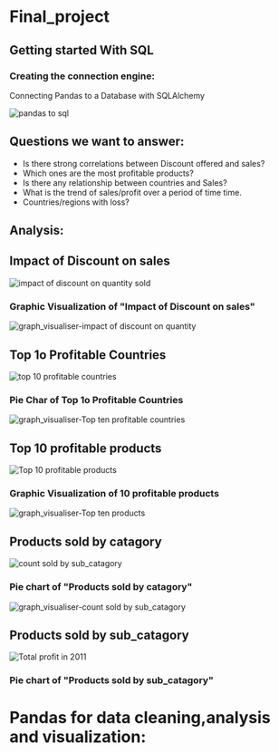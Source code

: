 # Final_project
## Getting started With SQL
### Creating the connection engine:
Connecting Pandas to a Database with SQLAlchemy

![pandas to sql](https://user-images.githubusercontent.com/108497494/204121351-e66bbe6d-8185-4960-9499-0019206aeedd.jpg)


## Questions we want to answer:
- Is there strong correlations between Discount offered and sales?
- Which ones are the most profitable products? 
- Is there any relationship between countries and Sales? 
- What is the trend of sales/profit over a  period of time time. 
- Countries/regions with loss? 

## Analysis:
## Impact of Discount on sales

![impact of discount on quantity sold](https://user-images.githubusercontent.com/108497494/204121432-643002c0-aba0-471b-905b-f5b420cb74bc.jpg)  
### Graphic Visualization of "Impact of Discount on sales"

![graph_visualiser-impact of discount on quantity](https://user-images.githubusercontent.com/108497494/204156282-a341f345-d6b6-4ed8-b4bb-a3acc4058555.png)

## Top 1o Profitable Countries

![top 10 profitable countries](https://user-images.githubusercontent.com/108497494/204121440-09baa54d-3fd1-4c94-86eb-af8f792151e5.jpg)
### Pie Char of Top 1o Profitable Countries

![graph_visualiser-Top ten profitable countries](https://user-images.githubusercontent.com/108497494/204156304-b8ad5f09-0ac8-4af5-a785-851064fe9609.png)

 ## Top 10 profitable products
 
![Top 10 profitable products](https://user-images.githubusercontent.com/108497494/204121443-58f2d011-137e-46ba-9213-df90ba7f063e.jpg)
### Graphic Visualization of 10 profitable products

![graph_visualiser-Top ten products](https://user-images.githubusercontent.com/108497494/204156358-9d517def-3b31-421e-bdcc-0d2d067782f3.png)

## Products sold by catagory

![count sold by sub_catagory](https://user-images.githubusercontent.com/108497494/204121454-67e99103-da96-4c28-977f-9d48e2558766.jpg)

### Pie chart of "Products sold by catagory"

![graph_visualiser-count sold by sub_catagory](https://user-images.githubusercontent.com/108497494/204156370-2807ac8d-cfb8-4832-99b9-7490e6ab581c.png)

## Products sold by sub_catagory

![Total profit in 2011](https://user-images.githubusercontent.com/108497494/204121471-3e1ffb22-17e6-498d-b0d5-c68b3562f26d.jpg)

### Pie chart of "Products sold by sub_catagory"



# Pandas for data cleaning,analysis and visualization:


